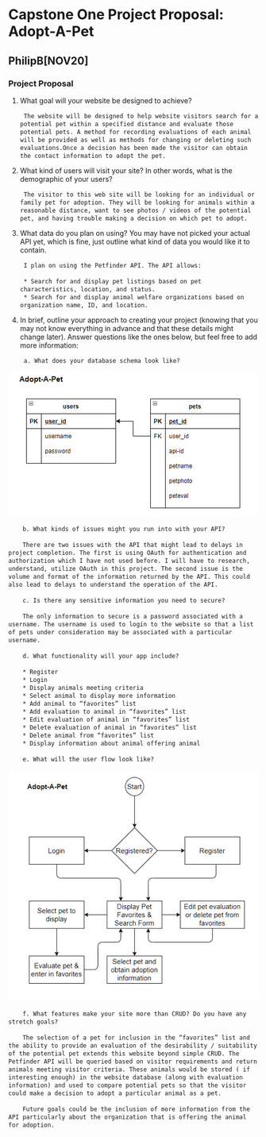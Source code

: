 # Capstone One Project Proposal:  Adopt-A-Pet

## PhilipB[NOV20]

### Project Proposal

1. What goal will your website be designed to achieve?

        The website will be designed to help website visitors search for a potential pet within a specified distance and evaluate those potential pets. A method for recording evaluations of each animal will be provided as well as methods for changing or deleting such evaluations.Once a decision has been made the visitor can obtain the contact information to adopt the pet.

2. What kind of users will visit your site? In other words, what is the demographic of your users?

        The visitor to this web site will be looking for an individual or family pet for adoption. They will be looking for animals within a reasonable distance, want to see photos / videos of the potential pet, and having trouble making a decision on which pet to adopt.

3. What data do you plan on using? You may have not picked your actual API yet, which is fine, just outline what kind of data you would like it to contain.

        I plan on using the Petfinder API. The API allows:

        * Search for and display pet listings based on pet characteristics, location, and status.
        * Search for and display animal welfare organizations based on organization name, ID, and location.
4. In brief, outline your approach to creating your project (knowing that you may not know everything in advance and that these details might change later). Answer questions like the ones below, but feel free to add more information:

        a. What does your database schema look like?

![schema ERD](imgs\markdown\dbschema.jpg)

        b. What kinds of issues might you run into with your API? 

        There are two issues with the API that might lead to delays in project completion. The first is using OAuth for authentication and authorization which I have not used before. I will have to research, understand, utilize OAuth in this project. The second issue is the volume and format of the information returned by the API. This could also lead to delays to understand the operation of the API.

        c. Is there any sensitive information you need to secure? 

        The only information to secure is a password associated with a username. The username is used to login to the website so that a list of pets under consideration may be associated with a particular username.

        d. What functionality will your app include? 

        * Register
        * Login
        * Display animals meeting criteria
        * Select animal to display more information
        * Add animal to “favorites” list
        * Add evaluation to animal in “favorites” list
        * Edit evaluation of animal in “favorites” list
        * Delete evaluation of animal in “favorites” list
        * Delete animal from “favorites” list
        * Display information about animal offering animal

        e. What will the user flow look like?

![User Flow](imgs\markdown\userflow.jpg)

        f. What features make your site more than CRUD? Do you have any stretch goals?

        The selection of a pet for inclusion in the “favorites” list and the ability to provide an evaluation of the desirability / suitability of the potential pet extends this website beyond simple CRUD. The Petfinder API will be queried based on visitor requirements and return animals meeting visitor criteria. These animals would be stored ( if interesting enough) in the website database (along with evaluation information) and used to compare potential pets so that the visitor could make a decision to adopt a particular animal as a pet.

        Future goals could be the inclusion of more information from the API particularly about the organization that is offering the animal for adoption.
